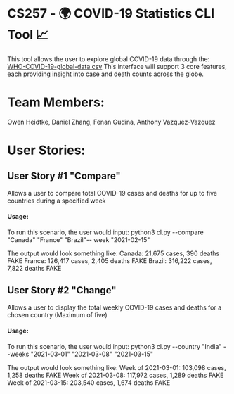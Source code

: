 # CS257 - 🌍 COVID-19 Statistics CLI Tool 📈
This tool allows the user to explore global COVID-19 data through the:
[WHO-COVID-19-global-data.csv](https://covid19.who.int/data)
This interface will support 3 core features, each providing insight
into case and death counts across the globe. 

# Team Members:
Owen Heidtke, Daniel Zhang, Fenan Gudina, Anthony Vazquez-Vazquez

# User Stories:

## User Story #1 "Compare"

Allows a user to compare total COVID-19 cases and deaths for up to five countries during a specified week 

#### Usage:
To run this scenario, the user would input:
python3 cl.py --compare "Canada" "France" "Brazil"-- week "2021-02-15"

The output would look something like:
Canada: 21,675 cases, 390 deaths FAKE
France: 126,417 cases, 2,405 deaths FAKE 
Brazil: 316,222 cases, 7,822 deaths FAKE

## User Story #2 "Change"

Allows a user to display the total weekly COVID-19 cases and deaths for a chosen country (Maximum of five)

#### Usage: 
To run this scenario, the user would input:
python3 cl.py --country "India" --weeks "2021-03-01" "2021-03-08" "2021-03-15"

The output would look something like:
Week of 2021-03-01: 103,098 cases, 1,258 deaths FAKE 
Week of 2021-03-08: 117,972 cases, 1,289 deaths FAKE 
Week of 2021-03-15: 203,540 cases, 1,674 deaths FAKE
